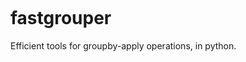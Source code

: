 [![<sjoshistrats>](https://circleci.com/gh/sjoshistrats/fastgrouper.svg?style=svg)](https://app.circleci.com/pipelines/github/sjoshistrats/fastgrouper?branch=master)

# fastgrouper
Efficient tools for groupby-apply operations, in python.
